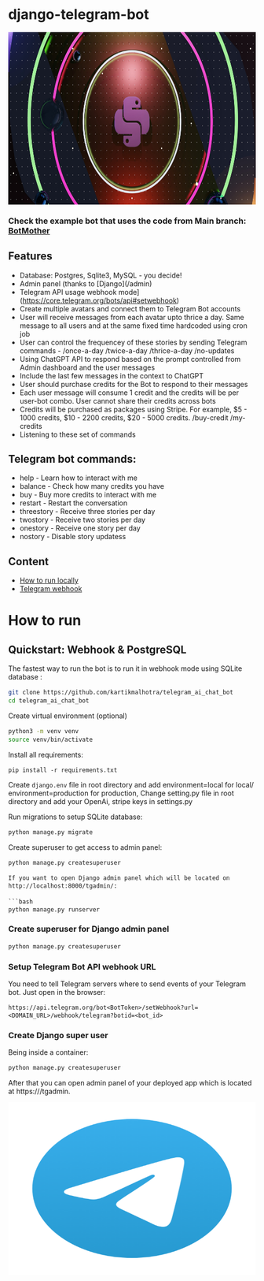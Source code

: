 # django-telegram-bot

<p align="center">
    <img src="https://raw.githubusercontent.com/kartikmalhotra/telegram_ai_chat_bot/master/docs/photo-1690683790356-c1edb75e3df7.jpeg" align="center" height="350px" weight="350px", width="100%">
</p>

### Check the example bot that uses the code from Main branch: [BotMother](https://t.me/randombum_bot)

## Features

- Database: Postgres, Sqlite3, MySQL - you decide!
- Admin panel (thanks to [Django](<Domian>/admin)
- Telegram API usage webhook mode](https://core.telegram.org/bots/api#setwebhook)
- Create multiple avatars and connect them to Telegram Bot accounts
- User will receive messages from each avatar upto thrice a day. Same message to all users and at the same fixed time hardcoded using cron job
- User can control the frequencey of these stories by sending Telegram commands - /once-a-day /twice-a-day /thrice-a-day /no-updates
- Using ChatGPT API to respond based on the prompt controlled from Admin dashboard and the user messages
- Include the last few messages in the context to ChatGPT
- User should purchase credits for the Bot to respond to their messages
- Each user message will consume 1 credit and the credits will be per user-bot combo. User cannot share their credits across bots
- Credits will be purchased as packages using Stripe. For example, $5 - 1000 credits, $10 - 2200 credits, $20 - 5000 credits. /buy-credit /my-credits
- Listening to these set of commands

## Telegram bot commands:

- help - Learn how to interact with me
- balance - Check how many credits you have
- buy - Buy more credits to interact with me
- restart - Restart the conversation
- threestory - Receive three stories per day
- twostory - Receive two stories per day
- onestory - Receive one story per day
- nostory - Disable story updatess

## Content

- [How to run locally](https://github.com/kartikmalhotra/telegram_ai_chat_bot/#how-to-run)
- [Telegram webhook](https://github.com/ohld/django-telegram-bot/#setup_telegram_bot_api_webhook_url)

# How to run

## Quickstart: Webhook & PostgreSQL

The fastest way to run the bot is to run it in webhook mode using SQLite database :

```bash
git clone https://github.com/kartikmalhotra/telegram_ai_chat_bot
cd telegram_ai_chat_bot
```

Create virtual environment (optional)

```bash
python3 -m venv venv
source venv/bin/activate
```

Install all requirements:

```
pip install -r requirements.txt
```

Create `django.env` file in root directory and add environment=local for local/ environment=production for production,
Change setting.py file in root directory and add your OpenAi, stripe keys in settings.py

Run migrations to setup SQLite database:

```bash
python manage.py migrate
```

Create superuser to get access to admin panel:

```bash
python manage.py createsuperuser
```

````
If you want to open Django admin panel which will be located on http://localhost:8000/tgadmin/:

```bash
python manage.py runserver
````

### Create superuser for Django admin panel

```bash
python manage.py createsuperuser
```

### Setup Telegram Bot API webhook URL

You need to tell Telegram servers where to send events of your Telegram bot. Just open in the browser:

```
https://api.telegram.org/bot<BotToken>/setWebhook?url=<DOMAIN_URL>/webhook/telegram?botid=<bot_id>

```

### Create Django super user

Being inside a container:

```bash
python manage.py createsuperuser
```

After that you can open admin panel of your deployed app which is located at https://<DOMAIN>/tgadmin.

<p align="center">
    <img src="https://raw.githubusercontent.com/kartikmalhotra/telegram_ai_chat_bot/master/docs/telegram_image.png" align="center" height="350px" weight="350px", width="100%">
</p>
